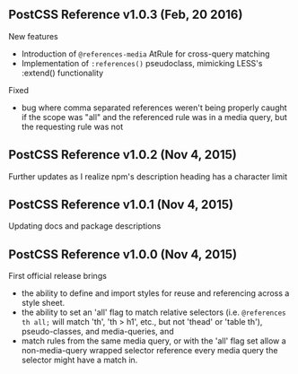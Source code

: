 ## PostCSS Reference v1.0.3 (Feb, 20 2016)
New features
 - Introduction of `@references-media` AtRule for cross-query matching
 - Implementation of `:references()` pseudoclass, mimicking LESS's :extend() functionality

Fixed
 - bug where comma separated references weren't being properly caught if the scope was "all" and the referenced rule was in a media query, but the requesting rule was not

## PostCSS Reference v1.0.2 (Nov 4, 2015)
Further updates as I realize npm's description heading has a character limit

## PostCSS Reference v1.0.1 (Nov 4, 2015)
Updating docs and package descriptions

## PostCSS Reference v1.0.0 (Nov 4, 2015)
First official release brings
 - the ability to define and import styles for reuse and referencing across a style sheet.
 - the ability to set an 'all' flag to match relative selectors (i.e. `@references th all;` will match 'th', 'th > h1', etc., but not 'thead' or 'table th'), pseudo-classes, and media-queries, and
 - match rules from the same media query, or with the 'all' flag set allow a non-media-query wrapped selector reference every media query the selector might have a match in.
